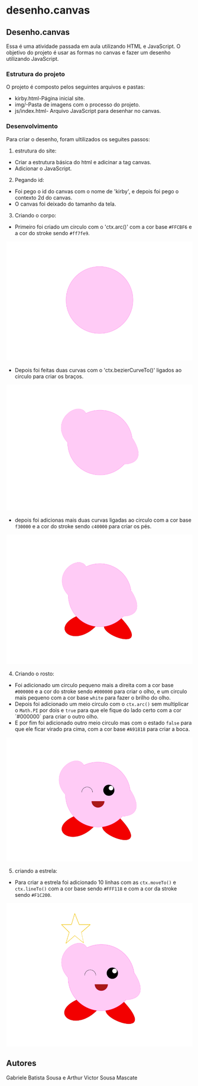 # desenho.canvas
## Desenho.canvas

 Essa é uma atividade passada em aula utilizando HTML e JavaScript. O objetivo do projeto é usar as formas no canvas e fazer um desenho utilizando JavaScript.
 
### Estrutura do projeto

 O projeto é composto pelos seguintes arquivos e pastas:
 * kirby.html-Página inicial site.
 * img/-Pasta de imagens com  o processo do projeto.
 * js/index.html- Arquivo JavaScript para desenhar no canvas.
  
### Desenvolvimento

Para criar o desenho, foram ultilizados os seguites passos:

1. estrutura do site:
 - Criar a estrutura básica do html e adicinar a tag canvas.
 - Adicionar o JavaScript.

2. Pegando id:
 - Foi pego o id do canvas com o nome de 'kirby', e depois foi pego o contexto 2d do canvas.
 - O canvas foi deixado do tamanho da tela.

3. Criando o corpo:
 
 - Primeiro foi criado um circulo com o 'ctx.arc()' com a cor base `#FFCBF6` e a cor do stroke sendo `#ff7fe9`.
 <img src="img/1.png"/>
 
 - Depois foi feitas duas curvas com o 'ctx.bezierCurveTo()' ligados ao circulo para criar os braços.
 <img src="img/2.png"/>
 
 - depois foi adicionas mais duas curvas ligadas ao circulo com a cor base `f30000` e a cor do stroke sendo `c40000` para criar os pés.
 <img src="img/3.png"/>
 
4. Criando o rosto:
 - Foi adicionado um circulo pequeno mais a direita com a cor base `#000000` e a cor do stroke sendo `#000000` para criar o olho, e um circulo mais pequeno com a cor base `white` para fazer o brilho do olho.
 - Depois foi adicionado um meio circulo com o `ctx.arc()` sem multiplicar o `Math.PI` por dois e `true` para que ele fique do lado certo com a cor ´#000000´ para criar o outro olho.
 - E por fim foi adicionado outro meio circulo mas com o estado `false` para que ele ficar virado pra cima, com a cor base `#A91818` para criar a boca.
 <img src="img/4.png"/>
 
5. criando a estrela:
 - Para criar a estrela foi adicionado 10 linhas com as `ctx.moveTo()` e `ctx.lineTo()` com a cor base sendo `#FFF118` e com a cor da stroke sendo `#F1C200`.
 <img src="img/5.png"/>

## Autores
Gabriele Batista Sousa e Arthur Victor Sousa Mascate 
